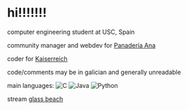 # hi!!!!!!!

computer engineering student at USC, Spain

community manager and webdev for [Panadería Ana](https://www.instagram.com/panaderia.ana/)

coder for [Kaiserreich](https://en.wikipedia.org/wiki/Kaiserreich_(video_game))

code/comments may be in galician and generally unreadable

main languages:
![C](https://img.shields.io/badge/-C-00599C?style=flat&logo=c&logoColor=white) ![Java](https://img.shields.io/badge/-Java-orange?style=flat&logo=java&logoColor=white) ![Python](https://img.shields.io/badge/-Python-blue?style=flat&logo=python&logoColor=white) 


stream [glass beach](https://open.spotify.com/track/0s4SBcxkhUzP14eFKrWdEC?si=c1a224cdefcd4ed3)
